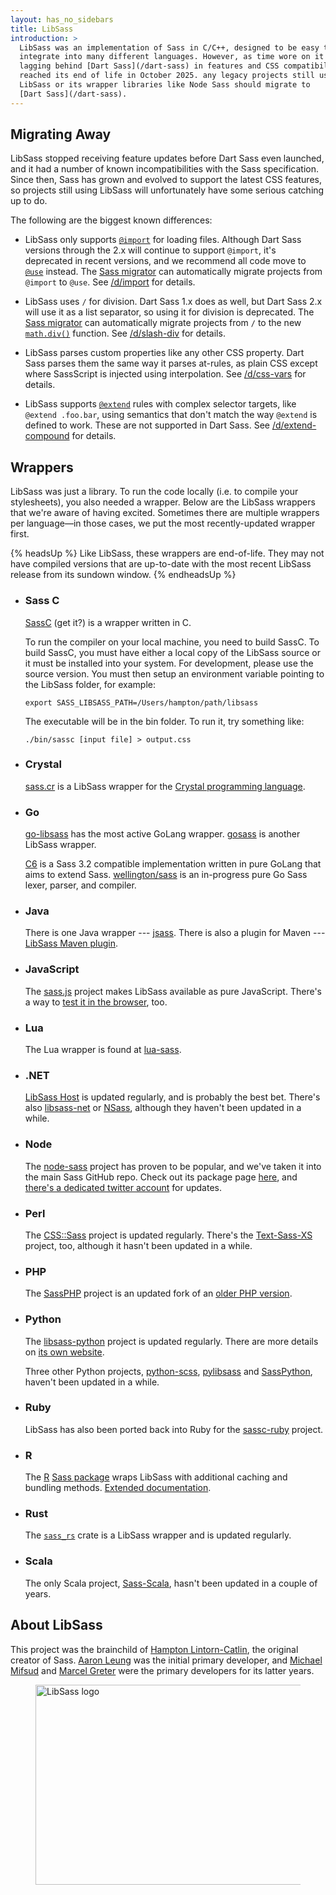 ```yaml
---
layout: has_no_sidebars
title: LibSass
introduction: >
  LibSass was an implementation of Sass in C/C++, designed to be easy to
  integrate into many different languages. However, as time wore on it ended up
  lagging behind [Dart Sass](/dart-sass) in features and CSS compatibility. It
  reached its end of life in October 2025. any legacy projects still using
  LibSass or its wrapper libraries like Node Sass should migrate to
  [Dart Sass](/dart-sass).
---
```


## Migrating Away

LibSass stopped receiving feature updates before Dart Sass even launched, and it
had a number of known incompatibilities with the Sass specification. Since then,
Sass has grown and evolved to support the latest CSS features, so projects still
using LibSass will unfortunately have some serious catching up to do.

The following are the biggest known differences:

* LibSass only supports [`@import`] for loading files. Although Dart Sass
  versions through the 2.x will continue to support `@import`, it's deprecated
  in recent versions, and we recommend all code move to [`@use`] instead. The
  [Sass migrator] can automatically migrate projects from `@import` to `@use`.
  See [/d/import] for details.

  [`@import`]: /documentation/at-rules/import
  [`@use`]: /documentation/at-rules/use
  [Sass migrator]: /documentation/cli/migrator
  [/d/import]: /documentation/breaking-changes/import

* LibSass uses `/` for division. Dart Sass 1.x does as well, but Dart Sass 2.x
  will use it as a list separator, so using it for division is deprecated. The
  [Sass migrator] can automatically migrate projects from `/` to the new
  [`math.div()`] function. See [/d/slash-div] for details.

  [`math.div()`]: /documentation/modules/math#div
  [/d/slash-div]: /documentation/breaking-changes/slash-div

* LibSass parses custom properties like any other CSS property. Dart Sass parses
  them the same way it parses at-rules, as plain CSS except where SassScript is
  injected using interpolation. See [/d/css-vars] for details.

  [/d/css-vars]: /documentation/breaking-changes/css-vars

* LibSass supports [`@extend`] rules with complex selector targets, like
  `@extend .foo.bar`, using semantics that don't match the way `@extend` is
  defined to work. These are not supported in Dart Sass. See
  [/d/extend-compound] for details.

  [`@extend`]: /documentation/at-rules/extend
  [/d/extend-compound]: /documentation/breaking-changes/extend-compound

## Wrappers

LibSass was just a library. To run the code locally (i.e. to compile your
stylesheets), you also needed a wrapper. Below are the LibSass wrappers that
we're aware of having excited. Sometimes there are multiple wrappers per
language—in those cases, we put the most recently-updated wrapper first.

{% headsUp %}
  Like LibSass, these wrappers are end-of-life. They may not have compiled
  versions that are up-to-date with the most recent LibSass release from its
  sundown window.
{% endheadsUp %}

- <h3 id="sassc">Sass C</h3>

  [SassC](https://github.com/sass/sassc) (get it?) is a wrapper written in C.

  To run the compiler on your local machine, you need to build SassC. To build
  SassC, you must have either a local copy of the LibSass source or it must be
  installed into your system. For development, please use the source version.
  You must then setup an environment variable pointing to the LibSass folder,
  for example:

  ```shellsession
  export SASS_LIBSASS_PATH=/Users/hampton/path/libsass
  ```

  The executable will be in the bin folder. To run it, try something like:

  ```shellsession
  ./bin/sassc [input file] > output.css
  ```

- <h3 id="crystal">Crystal</h3>

  [sass.cr](https://github.com/straight-shoota/sass.cr) is a LibSass wrapper for
  the [Crystal programming language](https://crystal-lang.org/).

- <h3 id="go">Go</h3>

  [go-libsass](https://github.com/wellington/go-libsass) has the most active
  GoLang wrapper. [gosass](https://github.com/moovweb/gosass) is another LibSass
  wrapper.

  [C6](https://github.com/c9s/c6) is a Sass 3.2 compatible implementation
  written in pure GoLang that aims to extend Sass.
  [wellington/sass](https://github.com/wellington/sass) is an in-progress pure
  Go Sass lexer, parser, and compiler.

- <h3 id="java">Java</h3>

  There is one Java wrapper --- [jsass](https://github.com/bit3/jsass). There is
  also a plugin for Maven --- [LibSass Maven
  plugin](https://gitlab.com/haynes/libsass-maven-plugin).

- <h3 id="javascript">JavaScript</h3>

  The [sass.js](https://github.com/medialize/sass.js) project makes LibSass
  available as pure JavaScript. There's a way to [test it in the
  browser](https://sass.js.org/), too.

- <h3 id="lua">Lua</h3>

  The Lua wrapper is found at
  [lua-sass](https://github.com/craigbarnes/lua-sass).

- <h3 id="net">.NET</h3>

  [LibSass Host](https://github.com/Taritsyn/LibSassHost) is updated regularly,
  and is probably the best bet. There's also
  [libsass-net](https://github.com/sass/libsass-net) or
  [NSass](https://github.com/TBAPI-0KA/NSass), although they haven't been
  updated in a while.

- <h3 id="node">Node</h3>

  The [node-sass](https://github.com/sass/node-sass) project has proven to be
  popular, and we've taken it into the main Sass GitHub repo. Check out its
  package page [here](https://www.npmjs.com/package/node-sass), and [there's a
  dedicated twitter account](https://twitter.com/nodesass) for updates.

- <h3 id="perl">Perl</h3>

  The [CSS::Sass](https://github.com/sass/perl-libsass) project is updated
  regularly. There's the [Text-Sass-XS](https://github.com/ysasaki/Text-Sass-XS)
  project, too, although it hasn't been updated in a while.

- <h3 id="php">PHP</h3>

  The [SassPHP](https://github.com/absalomedia/sassphp) project is an updated
  fork of an [older PHP version](https://github.com/jamierumbelow/sassphp).

- <h3 id="python">Python</h3>

  The [libsass-python](https://github.com/sass/libsass-python) project is
  updated regularly. There are more details on [its own
  website](https://sass.github.io/libsass-python/).

  Three other Python projects,
  [python-scss](https://github.com/pistolero/python-scss),
  [pylibsass](https://github.com/rsenk330/pylibsass) and
  [SassPython](https://github.com/marianoguerra/SassPython), haven't been
  updated in a while.

- <h3 id="ruby">Ruby</h3>

  LibSass has also been ported back into Ruby for the
  [sassc-ruby](https://github.com/sass/sassc-ruby) project.

- <h3 id="r">R</h3>

  The [R](https://www.r-project.org/) [Sass
  package](https://github.com/rstudio/sass) wraps LibSass with additional
  caching and bundling methods. [Extended
  documentation](https://rstudio.github.io/sass/).

- <h3 id="rust">Rust</h3>

  The [`sass_rs`](https://github.com/compass-rs/sass-rs) crate is a LibSass
  wrapper and is updated regularly.

- <h3 id="scala">Scala</h3>

  The only Scala project, [Sass-Scala](https://github.com/kkung/Sass-Scala),
  hasn't been updated in a couple of years.

## About LibSass

This project was the brainchild of [Hampton
Lintorn-Catlin](https://twitter.com/HamptonMakes), the original creator of Sass.
[Aaron Leung](https://github.com/akhleung) was the initial primary developer,
and [Michael Mifsud](https://github.com/xzyfer) and [Marcel
Greter](https://github.com/mgreter) were the primary developers for its latter
years.

<figure>
  <img alt="LibSass logo" width="640" height="320" src="/assets/img/logos/libsass.png">
</figure>

